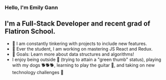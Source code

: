 ### Hello, I'm Emily Gann
## I'm a Full-Stack Developer and recent grad of Flatiron School.

* :wrench: I am constantly tinkering with projects to include new features.
* :apple: Ever the student, I am working on mastering JS React and Redux.
* :checkered_flag: Goals: Learn more about data structures and algorithms!
* I enjoy being outside :cactus: (trying to attain a "green thumb" status), playing with my dogs :dog2::dog2::dog2:, learning to play the guitar :guitar:, and taking on new technology challenges :muscle:

<!--
**ejgann/ejgann** is a ✨ _special_ ✨ repository because its `README.md` (this file) appears on your GitHub profile.

Here are some ideas to get you started:

- 🔭 I’m currently working on ...
- 🌱 I’m currently learning ...
- 👯 I’m looking to collaborate on ...
- 🤔 I’m looking for help with ...
- 💬 Ask me about ...
- 📫 How to reach me: ...
- 😄 Pronouns: ...
- ⚡ Fun fact: ...
-->
